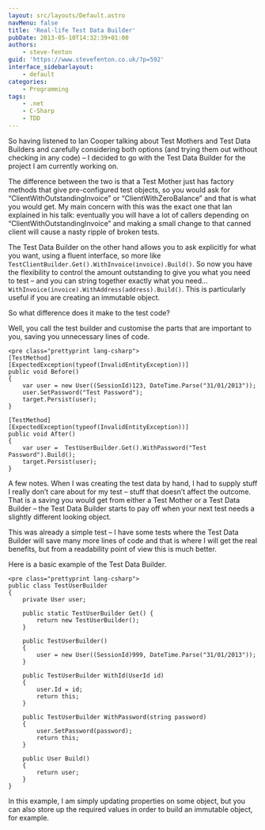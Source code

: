 ```yaml
---
layout: src/layouts/Default.astro
navMenu: false
title: 'Real-life Test Data Builder'
pubDate: 2013-05-10T14:32:39+01:00
authors:
    - steve-fenton
guid: 'https://www.stevefenton.co.uk/?p=592'
interface_sidebarlayout:
    - default
categories:
    - Programming
tags:
    - .net
    - C-Sharp
    - TDD
---
```


So having listened to Ian Cooper talking about Test Mothers and Test Data Builders and carefully considering both options (and trying them out without checking in any code) – I decided to go with the Test Data Builder for the project I am currently working on.

The difference between the two is that a Test Mother just has factory methods that give pre-configured test objects, so you would ask for “ClientWithOutstandingInvoice” or “ClientWithZeroBalance” and that is what you would get. My main concern with this was the exact one that Ian explained in his talk: eventually you will have a lot of callers depending on “ClientWithOutstandingInvoice” and making a small change to that canned client will cause a nasty ripple of broken tests.

The Test Data Builder on the other hand allows you to ask explicitly for what you want, using a fluent interface, so more like `TestClientBuilder.Get().WithInvoice(invoice).Build()`. So now you have the flexibility to control the amount outstanding to give you what you need to test – and you can string together exactly what you need… `WithInvoice(invoice).WithAddress(address).Build()`. This is particularly useful if you are creating an immutable object.

So what difference does it make to the test code?

Well, you call the test builder and customise the parts that are important to you, saving you unnecessary lines of code.

```
<pre class="prettyprint lang-csharp">
[TestMethod]
[ExpectedException(typeof(InvalidEntityException))]
public void Before()
{
    var user = new User((SessionId)123, DateTime.Parse("31/01/2013"));
    user.SetPassword("Test Password");
    target.Persist(user);
}

[TestMethod]
[ExpectedException(typeof(InvalidEntityException))]
public void After()
{
    var user =  TestUserBuilder.Get().WithPassword("Test Password").Build();
    target.Persist(user);
}
```
A few notes. When I was creating the test data by hand, I had to supply stuff I really don’t care about for my test – stuff that doesn’t affect the outcome. That is a saving you would get from either a Test Mother or a Test Data Builder – the Test Data Builder starts to pay off when your next test needs a slightly different looking object.

This was already a simple test – I have some tests where the Test Data Builder will save many more lines of code and that is where I will get the real benefits, but from a readability point of view this is much better.

Here is a basic example of the Test Data Builder.

```
<pre class="prettyprint lang-csharp">
public class TestUserBuilder
{
    private User user;
    
    public static TestUserBuilder Get() {
        return new TestUserBuilder();
    }
    
    public TestUserBuilder()
    {
        user = new User((SessionId)999, DateTime.Parse("31/01/2013"));
    }
    
    public TestUserBuilder WithId(UserId id)
    {
        user.Id = id;
        return this;
    }
    
    public TestUserBuilder WithPassword(string password)
    {
        user.SetPassword(password);
        return this;
    }
    
    public User Build()
    {
        return user;
    }
}
```
In this example, I am simply updating properties on some object, but you can also store up the required values in order to build an immutable object, for example.